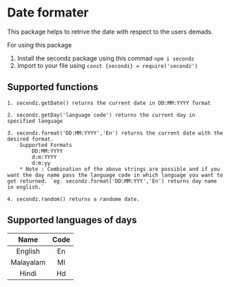 # Date formater

This package helps to retrive the date with respect to the users demads.

For using this package 

1. Install the secondz package using this commad `npm i secondz `
2. Import to your file using
    `const {secondz} = require('secondz')`

Supported functions
-------------------
    1. secondz.getDate() returns the current date in DD:MM:YYYY format

    2. secondz.getDay('language code') returns the current day in specified language

    3. secondz.format('DD:MM:YYYY','En') returns the current date with the desired format.
        Supported Formats
            DD:MM:YYYY
            d:m:YYYY
            d:m:yy
        * Note : Combination of the above strings are possible and if you want the day name pass the language code in which language you want to get returned. `eg. secondz.format('DD:MM:YYY','En') returns day name in english.`

    4. secondz.random() returns a randome date.

Supported languages of days 
---------------------------

| Name | Code  | 
| :---:   | :-: | 
| English | En |
| Malayalam | Ml |
| Hindi | Hd | 